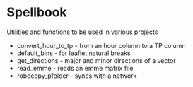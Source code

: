 # Spellbook
Utilities and functions to be used in various projects

* convert_hour_to_tp - from an hour column to a TP column
* default_bins - for leaflet natural breaks
* get_directions - major and minor directions of a vector
* read_emme - reads an emme matrix file
* robocopy_pfolder - syncs with a network
